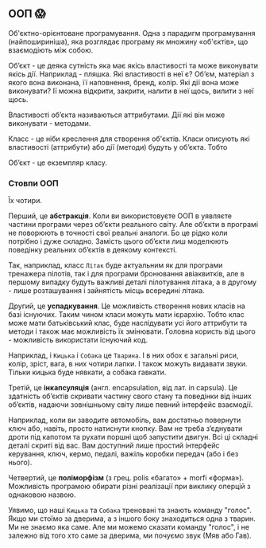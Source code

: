 ## ООП 😱

Об'єктно-орієнтоване програмування. Одна з парадигм програмування (найпошириніша), яка розглядає програму як множину «об'єктів», що взаємодіють між собою.

Обʼєкт - це деяка сутність яка має якісь властивості та може виконувати якісь дії.
Наприклад - пляшка. Які властивості в неї є? Обʼєм, матеріал з якого вона виконана, її наповнення, бренд, колір. Які дії вона може виконувати? Ії можна відкрити, закрити, налити в неї щось, вилити з неї щось.

Властивості обʼєкта називаються аттрибутами. Дії які він може виконувати - методами.

Класс - це ніби креслення для створення об'єктів. Класи описують які властивості (аттрибути) або дії (методи) будуть у обʼєкта. Тобто

Обʼєкт - це екземпляр класу.

### Стовпи ООП

Їх чотири.

Перший, це **абстракція**. Коли ви використовуєте ООП в уявляєте частини програми через обʼєкти реального світу. Але обʼєкти в програмі не поворюють в точності свої реальні аналоги. Бо це рідко коли потрібно і дуже складно. Замість цього обʼєкти лиш моделюють поведінку реальних обʼєктів в деякому контексті.

Так, наприклад, класс `Літак` буде актуальним як для програми тренажера пілотів, так і для програми бронювання авіаквитків, але в першому випадку будуть важливі деталі пілотування літака, а в другому - лише розташування і зайнятість місць всередині літака.


Другий, це **успадкування**. Це можливість створення нових класів на базі існуючих. Таким чином класи можуть мати ієрархію. Тобто клас може мати батьківський клас, буде наслідувати усі його аттрибути та методи і також має можливість їх змінювати. Головна користь від цього - можливість використати існуючий код.

Наприклад, і `Кицька` і `Собака` це `Тварина`. І в них обох є загальні риси, колір, зріст, вага, в них чотири лапки. І також можуть видавати звуки. Тільки кицька буде нявкати, а собака гавкати.


Третій, це **інкапсуляція** (англ. encapsulation, від лат. in capsula). Це здатність обʼєктів скривати частину свого стану та поведінки від інших обʼєктів, надаючи зовнішньому світу лише певний інтерфейс взаємодії.

Наприклад, коли ви заводите автомобіль, вам достатньо повернути ключ або, навіть, просто натиснути кнопку. Вам не треба зʼєднувати дроти під капотом та рухати поршні щоб запустити двигун. Всі ці складні деталі скриті від вас. Вам доступний лише простий інтерфейс керування, ключ, кермо, педалі, важіль коробки передач (або і без нього).


Четвертий, це **поліморфізм** (з грец. polis «багато» + morfi «форма»). Можливість програмою обирати різні реалізації при виклику оперцій з однаковою назвою.

Уявимо, що наші `Кицька` та `Собака` треновані та знають команду "голос". Якщо ми стоїмо за дверима, а з іншого боку знаходиться одна з тварин. Ми не знаємо яка саме. Але ми можемо сказати команду "голос", і не залежно від того хто саме за дверима, ми почуємо звук (Мяв або Гав). 
